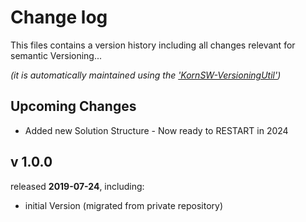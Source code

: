 # Change log
This files contains a version history including all changes relevant for semantic Versioning...

*(it is automatically maintained using the ['KornSW-VersioningUtil'](https://github.com/KornSW/VersioningUtil))*


## Upcoming Changes

* Added new Solution Structure - Now ready to RESTART in 2024




## v 1.0.0
released **2019-07-24**, including:
 - initial Version (migrated from private repository)



